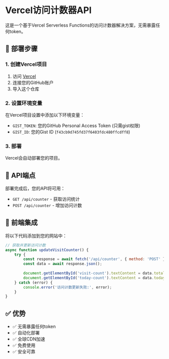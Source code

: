 # Vercel访问计数器API

这是一个基于Vercel Serverless Functions的访问计数器解决方案，无需暴露任何token。

## 🚀 部署步骤

### 1. 创建Vercel项目

1. 访问 [Vercel](https://vercel.com)
2. 连接您的GitHub账户
3. 导入这个仓库

### 2. 设置环境变量

在Vercel项目设置中添加以下环境变量：

- `GIST_TOKEN`: 您的GitHub Personal Access Token (只需gist权限)
- `GIST_ID`: 您的Gist ID (`f43cb9d745fd37f6403fdc480ffcdff8`)

### 3. 部署

Vercel会自动部署您的项目。

## 📡 API端点

部署完成后，您的API将可用：

- `GET /api/counter` - 获取访问统计
- `POST /api/counter` - 增加访问计数

## 🔧 前端集成

将以下代码添加到您的网站中：

```javascript
// 获取并更新访问计数
async function updateVisitCounter() {
    try {
        const response = await fetch('/api/counter', { method: 'POST' });
        const data = await response.json();
        
        document.getElementById('visit-count').textContent = data.total_visits;
        document.getElementById('today-count').textContent = data.today_visits;
    } catch (error) {
        console.error('访问计数更新失败:', error);
    }
}
```

## ✅ 优势

- ✅ 无需暴露任何token
- ✅ 自动化部署
- ✅ 全球CDN加速
- ✅ 免费使用
- ✅ 安全可靠
